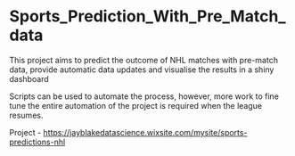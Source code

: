 # Sports_Prediction_With_Pre_Match_data

This project aims to predict the outcome of NHL matches with pre-match data, provide automatic data updates and visualise the results in a shiny dashboard

Scripts can be used to automate the process, however, more work to fine tune the entire automation of the project is required when the league resumes.

Project - https://jayblakedatascience.wixsite.com/mysite/sports-predictions-nhl
